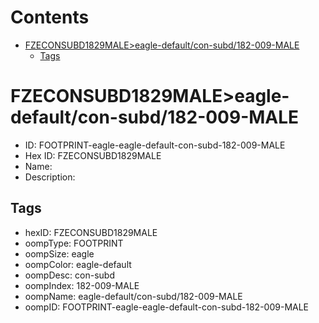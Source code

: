 



Contents
========

* [FZECONSUBD1829MALE>eagle-default/con-subd/182-009-MALE](#fzeconsubd1829maleeagle-defaultcon-subd182-009-male)
	* [Tags](#tags)

# FZECONSUBD1829MALE>eagle-default/con-subd/182-009-MALE

- ID: FOOTPRINT-eagle-eagle-default-con-subd-182-009-MALE
- Hex ID: FZECONSUBD1829MALE
- Name: 
- Description: 

## Tags

- hexID: FZECONSUBD1829MALE
- oompType: FOOTPRINT
- oompSize: eagle
- oompColor: eagle-default
- oompDesc: con-subd
- oompIndex: 182-009-MALE
- oompName: eagle-default/con-subd/182-009-MALE
- oompID: FOOTPRINT-eagle-eagle-default-con-subd-182-009-MALE
